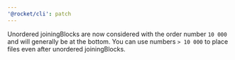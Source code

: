 ```yaml
---
'@rocket/cli': patch
---
```


Unordered joiningBlocks are now considered with the order number `10 000` and will generally be at the bottom.
You can use numbers `> 10 000` to place files even after unordered joiningBlocks.
